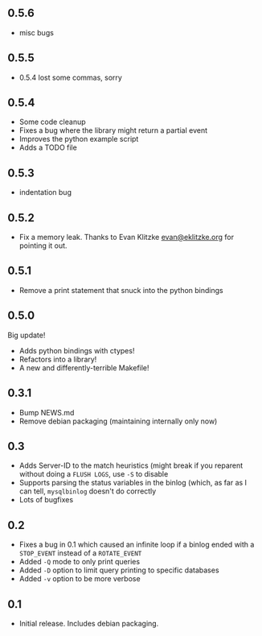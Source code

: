 0.5.6
----
* misc bugs

0.5.5
-----
* 0.5.4 lost some commas, sorry

0.5.4
-----
* Some code cleanup
* Fixes a bug where the library might return a partial event
* Improves the python example script
* Adds a TODO file

0.5.3
-----
* indentation bug

0.5.2
-----
* Fix a memory leak. Thanks to Evan Klitzke <evan@eklitzke.org> for pointing it
  out.

0.5.1
-----
* Remove a print statement that snuck into the python bindings

0.5.0
-----
Big update!

* Adds python bindings with ctypes!
* Refactors into a library!
* A new and differently-terrible Makefile!

0.3.1
-----
* Bump NEWS.md
* Remove debian packaging (maintaining internally only now)

0.3
---
* Adds Server-ID to the match heuristics (might break if you reparent
  without doing a `FLUSH LOGS`, use `-S` to disable
* Supports parsing the status variables in the binlog (which, as far as
  I can tell, `mysqlbinlog` doesn't do correctly
* Lots of bugfixes

0.2
---
* Fixes a bug in 0.1 which caused an infinite loop if a binlog ended with a
  `STOP_EVENT` instead of a `ROTATE_EVENT`
* Added `-Q` mode to only print queries
* Added `-D` option to limit query printing to specific databases
* Added `-v` option to be more verbose

0.1
---
* Initial release. Includes debian packaging.
